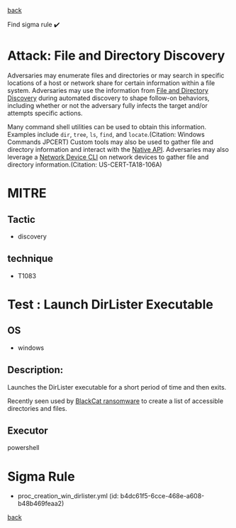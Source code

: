 
[back](../index.md)

Find sigma rule :heavy_check_mark: 

# Attack: File and Directory Discovery 

Adversaries may enumerate files and directories or may search in specific locations of a host or network share for certain information within a file system. Adversaries may use the information from [File and Directory Discovery](https://attack.mitre.org/techniques/T1083) during automated discovery to shape follow-on behaviors, including whether or not the adversary fully infects the target and/or attempts specific actions.

Many command shell utilities can be used to obtain this information. Examples include <code>dir</code>, <code>tree</code>, <code>ls</code>, <code>find</code>, and <code>locate</code>.(Citation: Windows Commands JPCERT) Custom tools may also be used to gather file and directory information and interact with the [Native API](https://attack.mitre.org/techniques/T1106). Adversaries may also leverage a [Network Device CLI](https://attack.mitre.org/techniques/T1059/008) on network devices to gather file and directory information.(Citation: US-CERT-TA18-106A)

# MITRE
## Tactic
  - discovery


## technique
  - T1083


# Test : Launch DirLister Executable
## OS
  - windows


## Description:
Launches the DirLister executable for a short period of time and then exits.

Recently seen used by [BlackCat ransomware](https://news.sophos.com/en-us/2022/07/14/blackcat-ransomware-attacks-not-merely-a-byproduct-of-bad-luck/) to create a list of accessible directories and files.

## Executor
powershell

# Sigma Rule
 - proc_creation_win_dirlister.yml (id: b4dc61f5-6cce-468e-a608-b48b469feaa2)



[back](../index.md)
